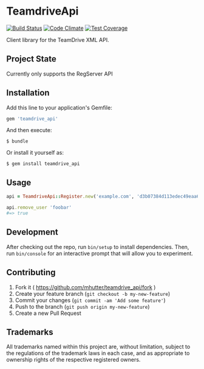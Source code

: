 # TeamdriveApi

[![Build Status](https://travis-ci.org/mhutter/teamdrive_api.svg?branch=master)](https://travis-ci.org/mhutter/teamdrive_api)
[![Code Climate](https://codeclimate.com/github/mhutter/teamdrive_api/badges/gpa.svg)](https://codeclimate.com/github/mhutter/teamdrive_api)
[![Test Coverage](https://codeclimate.com/github/mhutter/teamdrive_api/badges/coverage.svg)](https://codeclimate.com/github/mhutter/teamdrive_api)

Client library for the TeamDrive XML API.

## Project State

Currently only supports the RegServer API

## Installation

Add this line to your application's Gemfile:

```ruby
gem 'teamdrive_api'
```

And then execute:

    $ bundle

Or install it yourself as:

    $ gem install teamdrive_api

## Usage

```ruby
api = TeamdriveApi::Register.new('example.com', 'd3b07384d113edec49eaa6238ad5ff00', '1.0.005')

api.remove_user 'foobar'
#=> true
```

## Development

After checking out the repo, run `bin/setup` to install dependencies. Then, run `bin/console` for an interactive prompt that will allow you to experiment.


## Contributing

1. Fork it ( https://github.com/mhutter/teamdrive_api/fork )
2. Create your feature branch (`git checkout -b my-new-feature`)
3. Commit your changes (`git commit -am 'Add some feature'`)
4. Push to the branch (`git push origin my-new-feature`)
5. Create a new Pull Request

## Trademarks

All trademarks named within this project are, without limitation, subject to the regulations of the trademark laws in each case, and as appropriate to ownership rights of the respective registered owners.
